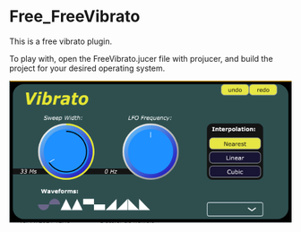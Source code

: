 # Free_FreeVibrato

This is a free vibrato plugin.

To play with, open the FreeVibrato.jucer file with projucer, and build the project for your desired operating system.

![Vibrato Plugint](https://github.com/KOB-J/Free_FreeVibrato/blob/main/Img/FreeVibrato_capture.PNG)
